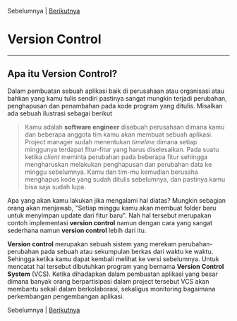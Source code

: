 Sebelumnya | [Berikutnya](dasar-dasar-git.md)
# Version Control
***

## Apa itu Version Control?
Dalam pembuatan sebuah aplikasi baik di perusahaan atau organisasi atau bahkan yang kamu tulis sendiri pastinya sangat mungkin terjadi perubahan, penghapusan dan penambahan pada kode program yang ditulis. Misalkan ada sebuah ilustrasi sebagai berikut
> Kamu adalah **software engineer** disebuah perusahaan dimana kamu dan beberapa anggota tim kamu akan membuat sebuah aplikasi. Project manager sudah menentukan *timeline* dimana setiap minggunya terdapat fitur-fitur yang harus diselesaikan. Pada suatu ketika *client* meminta perubahan pada beberapa fitur sehingga mengharuskan melakukan penghapusan dan perubahan data ke minggu sebelumnya. Kamu dan tim-mu kemudian berusaha menghapus kode yang sudah ditulis sebelumnya, dan pastinya kamu bisa saja sudah lupa.

Apa yang akan kamu lakukan jika mengalami hal diatas? Mungkin sebagian orang akan menjawab, "Setiap minggu kamu akan membuat folder baru untuk menyimpan update dari fitur baru". Nah hal tersebut merupakan contoh implementasi **version control** namun dengan cara yang sangat sederhana namun **version control** lebih dari itu.

**Version control** merupakan sebuah sistem yang merekam perubahan-perubahan pada sebuah atau sekumpulan berkas dari waktu ke waktu. Sehingga ketika kamu dapat kembali melihat ke versi sebelumnya. Untuk mencatat hal tersebut dibutuhkan program yang bernama **Version Control System** (VCS). Ketika dihadapkan dalam pembuatan aplikasi yang besar dimana banyak orang berpartisipasi dalam project tersebut VCS akan membantu sekali dalam berkolaborasi, sekaligus monitoring bagaimana perkembangan pengembangan aplikasi.

Sebelumnya | [Berikutnya](dasar-dasar-git.md)